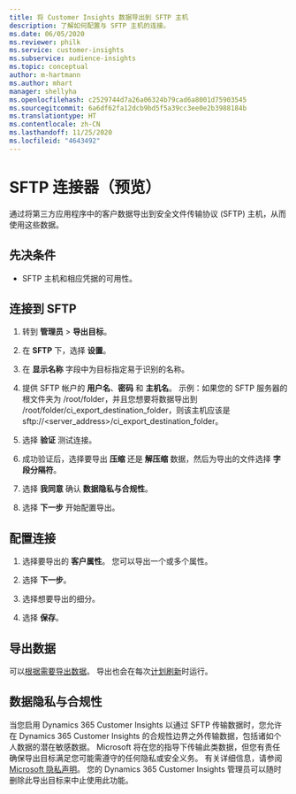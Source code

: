 ```yaml
---
title: 将 Customer Insights 数据导出到 SFTP 主机
description: 了解如何配置与 SFTP 主机的连接。
ms.date: 06/05/2020
ms.reviewer: philk
ms.service: customer-insights
ms.subservice: audience-insights
ms.topic: conceptual
author: m-hartmann
ms.author: mhart
manager: shellyha
ms.openlocfilehash: c2529744d7a26a06324b79cad6a8001d75903545
ms.sourcegitcommit: 6a6df62fa12dcb9bd5f5a39cc3ee0e2b3988184b
ms.translationtype: HT
ms.contentlocale: zh-CN
ms.lasthandoff: 11/25/2020
ms.locfileid: "4643492"
---
```

# <a name="connector-for-sftp-preview"></a>SFTP 连接器（预览）

通过将第三方应用程序中的客户数据导出到安全文件传输协议 (SFTP) 主机，从而使用这些数据。

## <a name="prerequisites"></a>先决条件

- SFTP 主机和相应凭据的可用性。

## <a name="connect-to-sftp"></a>连接到 SFTP

1. 转到 **管理员** > **导出目标**。

1. 在 **SFTP** 下，选择 **设置**。

1. 在 **显示名称** 字段中为目标指定易于识别的名称。

1. 提供 SFTP 帐户的 **用户名**、**密码** 和 **主机名**。 示例：如果您的 SFTP 服务器的根文件夹为 /root/folder，并且您想要将数据导出到 /root/folder/ci_export_destination_folder，则该主机应该是 sftp://<server_address>/ci_export_destination_folder。

1. 选择 **验证** 测试连接。

1. 成功验证后，选择要导出 **压缩** 还是 **解压缩** 数据，然后为导出的文件选择 **字段分隔符**。

1. 选择 **我同意** 确认 **数据隐私与合规性**。

1. 选择 **下一步** 开始配置导出。

## <a name="configure-the-connection"></a>配置连接

1. 选择要导出的 **客户属性**。 您可以导出一个或多个属性。

1. 选择 **下一步**。

1. 选择想要导出的细分。

1. 选择 **保存**。

## <a name="export-the-data"></a>导出数据

可以[根据需要导出数据](export-destinations.md)。 导出也会在每次[计划刷新](system.md#schedule-tab)时运行。

## <a name="data-privacy-and-compliance"></a>数据隐私与合规性

当您启用 Dynamics 365 Customer Insights 以通过 SFTP 传输数据时，您允许在 Dynamics 365 Customer Insights 的合规性边界之外传输数据，包括诸如个人数据的潜在敏感数据。 Microsoft 将在您的指导下传输此类数据，但您有责任确保导出目标满足您可能需遵守的任何隐私或安全义务。 有关详细信息，请参阅 [Microsoft 隐私声明](https://go.microsoft.com/fwlink/?linkid=396732)。
您的 Dynamics 365 Customer Insights 管理员可以随时删除此导出目标来中止使用此功能。
